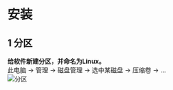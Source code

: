 # 安装
## 1 分区
**给软件新建分区，并命名为Linux。**<br>
此电脑 -> 管理 -> 磁盘管理 -> 选中某磁盘 -> 压缩卷 ->  ... <br>
![分区](https://github.com/tangxim/Linux-VMware-CentOS-/blob/master/01-VMware-CentOS/1.png)<br>
